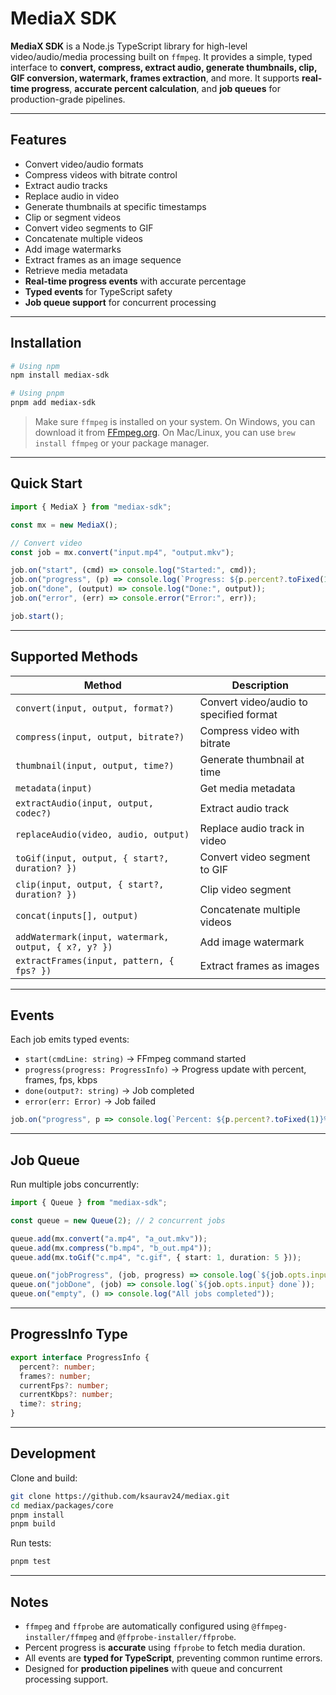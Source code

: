 
# MediaX SDK

**MediaX SDK** is a Node.js TypeScript library for high-level video/audio/media processing built on `ffmpeg`. It provides a simple, typed interface to **convert, compress, extract audio, generate thumbnails, clip, GIF conversion, watermark, frames extraction**, and more. It supports **real-time progress**, **accurate percent calculation**, and **job queues** for production-grade pipelines.

---

## Features

- Convert video/audio formats
- Compress videos with bitrate control
- Extract audio tracks
- Replace audio in video
- Generate thumbnails at specific timestamps
- Clip or segment videos
- Convert video segments to GIF
- Concatenate multiple videos
- Add image watermarks
- Extract frames as an image sequence
- Retrieve media metadata
- **Real-time progress events** with accurate percentage
- **Typed events** for TypeScript safety
- **Job queue support** for concurrent processing

---

## Installation

```bash
# Using npm
npm install mediax-sdk

# Using pnpm
pnpm add mediax-sdk
````

> Make sure `ffmpeg` is installed on your system.
> On Windows, you can download it from [FFmpeg.org](https://ffmpeg.org/download.html).
> On Mac/Linux, you can use `brew install ffmpeg` or your package manager.

---

## Quick Start

```ts
import { MediaX } from "mediax-sdk";

const mx = new MediaX();

// Convert video
const job = mx.convert("input.mp4", "output.mkv");

job.on("start", (cmd) => console.log("Started:", cmd));
job.on("progress", (p) => console.log(`Progress: ${p.percent?.toFixed(1)}%`));
job.on("done", (output) => console.log("Done:", output));
job.on("error", (err) => console.error("Error:", err));

job.start();
```

---

## Supported Methods

| Method                                               | Description                             |
| ---------------------------------------------------- | --------------------------------------- |
| `convert(input, output, format?)`                    | Convert video/audio to specified format |
| `compress(input, output, bitrate?)`                  | Compress video with bitrate             |
| `thumbnail(input, output, time?)`                    | Generate thumbnail at time              |
| `metadata(input)`                                    | Get media metadata                      |
| `extractAudio(input, output, codec?)`                | Extract audio track                     |
| `replaceAudio(video, audio, output)`                 | Replace audio track in video            |
| `toGif(input, output, { start?, duration? })`        | Convert video segment to GIF            |
| `clip(input, output, { start?, duration? })`         | Clip video segment                      |
| `concat(inputs[], output)`                           | Concatenate multiple videos             |
| `addWatermark(input, watermark, output, { x?, y? })` | Add image watermark                     |
| `extractFrames(input, pattern, { fps? })`            | Extract frames as images                |

---

## Events

Each job emits typed events:

* `start(cmdLine: string)` → FFmpeg command started
* `progress(progress: ProgressInfo)` → Progress update with percent, frames, fps, kbps
* `done(output?: string)` → Job completed
* `error(err: Error)` → Job failed

```ts
job.on("progress", p => console.log(`Percent: ${p.percent?.toFixed(1)}%`));
```

---

## Job Queue

Run multiple jobs concurrently:

```ts
import { Queue } from "mediax-sdk";

const queue = new Queue(2); // 2 concurrent jobs

queue.add(mx.convert("a.mp4", "a_out.mkv"));
queue.add(mx.compress("b.mp4", "b_out.mp4"));
queue.add(mx.toGif("c.mp4", "c.gif", { start: 1, duration: 5 }));

queue.on("jobProgress", (job, progress) => console.log(`${job.opts.input}: ${progress.percent?.toFixed(1)}%`));
queue.on("jobDone", (job) => console.log(`${job.opts.input} done`));
queue.on("empty", () => console.log("All jobs completed"));
```

---

## ProgressInfo Type

```ts
export interface ProgressInfo {
  percent?: number;
  frames?: number;
  currentFps?: number;
  currentKbps?: number;
  time?: string;
}
```

---

## Development

Clone and build:

```bash
git clone https://github.com/ksaurav24/mediax.git
cd mediax/packages/core
pnpm install
pnpm build
```

Run tests:

```bash
pnpm test
```

---

## Notes

* `ffmpeg` and `ffprobe` are automatically configured using `@ffmpeg-installer/ffmpeg` and `@ffprobe-installer/ffprobe`.
* Percent progress is **accurate** using `ffprobe` to fetch media duration.
* All events are **typed for TypeScript**, preventing common runtime errors.
* Designed for **production pipelines** with queue and concurrent processing support.

